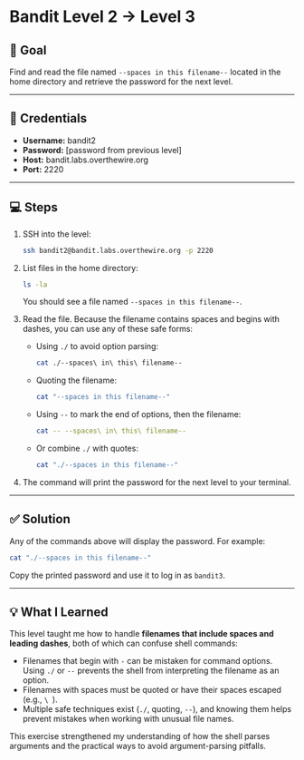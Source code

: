 # Bandit Level 2 → Level 3

## 🧩 Goal
Find and read the file named `--spaces in this filename--` located in the home directory and retrieve the password for the next level.

---

## 🔑 Credentials
- **Username:** bandit2  
- **Password:** [password from previous level]  
- **Host:** bandit.labs.overthewire.org  
- **Port:** 2220

---

## 💻 Steps
1. SSH into the level:
   ```bash
   ssh bandit2@bandit.labs.overthewire.org -p 2220
   ````

2. List files in the home directory:

   ```bash
   ls -la
   ```

   You should see a file named `--spaces in this filename--`.

3. Read the file. Because the filename contains spaces and begins with dashes, you can use any of these safe forms:

   * Using `./` to avoid option parsing:

     ```bash
     cat ./--spaces\ in\ this\ filename--
     ```

   * Quoting the filename:

     ```bash
     cat "--spaces in this filename--"
     ```

   * Using `--` to mark the end of options, then the filename:

     ```bash
     cat -- --spaces\ in\ this\ filename--
     ```

   * Or combine `./` with quotes:

     ```bash
     cat "./--spaces in this filename--"
     ```

4. The command will print the password for the next level to your terminal.

---

## ✅ Solution

Any of the commands above will display the password. For example:

```bash
cat "./--spaces in this filename--"
```

Copy the printed password and use it to log in as `bandit3`.

---

## 💡 What I Learned

This level taught me how to handle **filenames that include spaces and leading dashes**, both of which can confuse shell commands:

* Filenames that begin with `-` can be mistaken for command options. Using `./` or `--` prevents the shell from interpreting the filename as an option.
* Filenames with spaces must be quoted or have their spaces escaped (e.g., `\ `).
* Multiple safe techniques exist (`./`, quoting, `--`), and knowing them helps prevent mistakes when working with unusual file names.

This exercise strengthened my understanding of how the shell parses arguments and the practical ways to avoid argument-parsing pitfalls.

